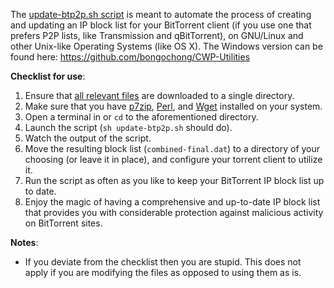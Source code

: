 The [update-btp2p.sh script](https://github.com/bongochong/CombinedPrivacyBlockLists/blob/master/BLT/update-btp2p.sh) is meant to automate the process of creating and updating an IP block list for your BitTorrent client (if you use one that prefers P2P lists, like Transmission and qBitTorrent), on GNU/Linux and other Unix-like Operating Systems (like OS X). The Windows version can be found here: https://github.com/bongochong/CWP-Utilities

**Checklist for use**:
1. Ensure that [all relevant files](https://github.com/bongochong/CombinedPrivacyBlockLists/tree/master/BLT) are downloaded to a single directory.
2. Make sure that you have [p7zip](http://p7zip.sourceforge.net/), [Perl](https://www.perl.com/about/), and [Wget](https://www.gnu.org/software/wget/) installed on your system.
3. Open a terminal in or `cd` to the aforementioned directory.
4. Launch the script (`sh update-btp2p.sh` should do).
5. Watch the output of the script.
6. Move the resulting block list (`combined-final.dat`) to a directory of your choosing (or leave it in place), and configure your torrent client to utilize it.
7. Run the script as often as you like to keep your BitTorrent IP block list up to date.
8. Enjoy the magic of having a comprehensive and up-to-date IP block list that provides you with considerable protection against malicious activity on BitTorrent sites.


**Notes**:
- If you deviate from the checklist then you are stupid. This does not apply if you are modifying the files as opposed to using them as is.

